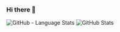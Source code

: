 ### Hi there 👋
![GitHub - Language Stats](https://github-readme-stats.vercel.app/api/top-langs/?username=pan93412&bg_color=90,DAFFEF,FCFFFD)
![GitHub Stats](https://github-readme-stats.vercel.app/api?username=pan93412&count_private=true&show_icons=true&bg_color=90,DAFFEF,FCFFFD)
